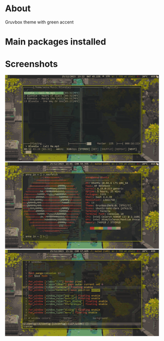 
# About

Gruvbox theme with green accent

# Main packages installed



# Screenshots

![moc](/assets/moc.png)
![neofetch](/assets/neofetch.png)
![vim](/assets/vim.png)

